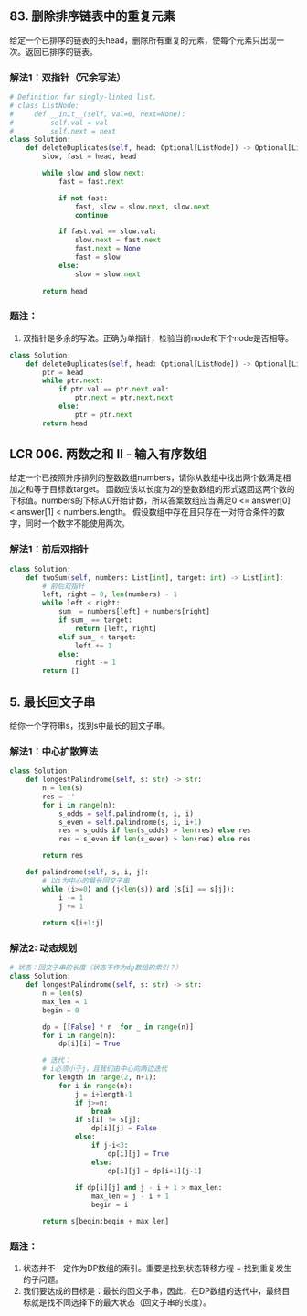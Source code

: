 ## 83. 删除排序链表中的重复元素
给定一个已排序的链表的头head，删除所有重复的元素，使每个元素只出现一次。返回已排序的链表。

### 解法1：双指针（冗余写法）
```python
# Definition for singly-linked list.
# class ListNode:
#     def __init__(self, val=0, next=None):
#         self.val = val
#         self.next = next
class Solution:
    def deleteDuplicates(self, head: Optional[ListNode]) -> Optional[ListNode]:
        slow, fast = head, head

        while slow and slow.next:
            fast = fast.next

            if not fast:
                fast, slow = slow.next, slow.next
                continue

            if fast.val == slow.val:
                slow.next = fast.next
                fast.next = None
                fast = slow
            else: 
                slow = slow.next
        
        return head
```
### 题注：
1. 双指针是多余的写法。正确为单指针，检验当前node和下个node是否相等。
```python
class Solution:
    def deleteDuplicates(self, head: Optional[ListNode]) -> Optional[ListNode]:
        ptr = head
        while ptr.next:
            if ptr.val == ptr.next.val:
                ptr.next = ptr.next.next
            else:
                ptr = ptr.next
        return head 
```

## LCR 006. 两数之和 II - 输入有序数组
给定一个已按照升序排列的整数数组numbers，请你从数组中找出两个数满足相加之和等于目标数target。
函数应该以长度为2的整数数组的形式返回这两个数的下标值。numbers的下标从0开始计数，所以答案数组应当满足0 <= answer[0] < answer[1] < numbers.length。
假设数组中存在且只存在一对符合条件的数字，同时一个数字不能使用两次。

### 解法1：前后双指针
```python
class Solution:
    def twoSum(self, numbers: List[int], target: int) -> List[int]:
        # 前后双指针
        left, right = 0, len(numbers) - 1
        while left < right:
            sum_ = numbers[left] + numbers[right]
            if sum_ == target:
                return [left, right]
            elif sum_ < target:
                left += 1
            else:
                right -= 1
        return []

```


## 5. 最长回文子串
给你一个字符串s，找到s中最长的回文子串。

### 解法1：中心扩散算法
```python 
class Solution:
    def longestPalindrome(self, s: str) -> str:
        n = len(s)
        res = ''
        for i in range(n):
            s_odds = self.palindrome(s, i, i)
            s_even = self.palindrome(s, i, i+1)
            res = s_odds if len(s_odds) > len(res) else res
            res = s_even if len(s_even) > len(res) else res

        return res  

    def palindrome(self, s, i, j):
        # 以i为中心的最长回文子串
        while (i>=0) and (j<len(s)) and (s[i] == s[j]):
            i -= 1
            j += 1
        
        return s[i+1:j]
```

### 解法2: 动态规划
```python
# 状态：回文子串的长度（状态不作为dp数组的索引？）
class Solution:
    def longestPalindrome(self, s: str) -> str:
        n = len(s)
        max_len = 1
        begin = 0

        dp = [[False] * n  for _ in range(n)]
        for i in range(n):
            dp[i][i] = True

        # 迭代：
        # i必须小于j，且我们由中心向两边迭代
        for length in range(2, n+1):
            for i in range(n):
                j = i+length-1
                if j>=n:
                    break
                if s[i] != s[j]:
                    dp[i][j] = False
                else:
                    if j-i<3:
                        dp[i][j] = True
                    else:
                        dp[i][j] = dp[i+1][j-1]        
                
                if dp[i][j] and j - i + 1 > max_len:
                    max_len = j - i + 1
                    begin = i

        return s[begin:begin + max_len] 
```

### 题注：
1. 状态并不一定作为DP数组的索引。重要是找到状态转移方程 = 找到重复发生的子问题。
2. 我们要达成的目标是：最长的回文子串，因此，在DP数组的迭代中，最终目标就是找不同选择下的最大状态（回文子串的长度）。